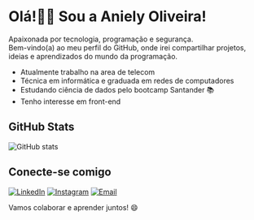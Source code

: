 # Olá!🖖🏼 Sou a Aniely Oliveira!

Apaixonada por tecnologia, programação e segurança. <br>
Bem-vindo(a) ao meu perfil do GitHub, onde irei compartilhar projetos, ideias e aprendizados do mundo da programação.

- Atualmente trabalho na area de telecom
- Técnica em informática e graduada em redes de computadores 
- Estudando ciência de dados pelo bootcamp Santander 📚
- Tenho interesse em front-end


## GitHub Stats
![GitHub stats](https://github-readme-stats.vercel.app/api?username=AnielySilva&hide_title=true&show_icons=true&show=contribs,prs&cache_seconds=8C52FF&theme=midnight-purple)


## Conecte-se comigo
[![LinkedIn](https://img.shields.io/badge/-LinkedIn-000?style=for-the-badge&logo=linkedin&logoColor=8C52FF&color:FFF)](linkedin.com/in/anielysilva08)
[![Instagram](https://img.shields.io/badge/-Instagram-000?style=for-the-badge&logo=instagram&logoColor=8C52FF&color:FFF)](instagram.com/oliveiranny_)
[![Email](https://img.shields.io/badge/email-000?style=for-the-badge&logo=gmail&logoColor=8C52FF&color:FFF)](mailto:anielysilva08@gmail.com)

Vamos colaborar e aprender juntos! 😄
